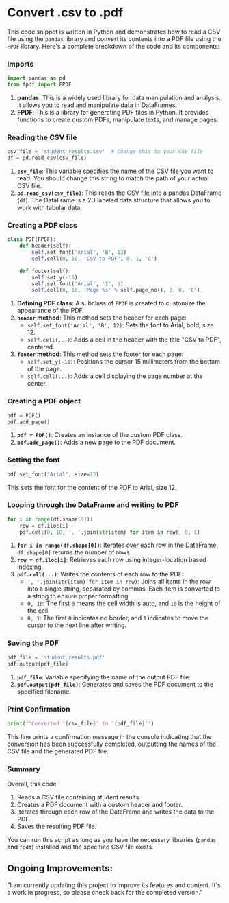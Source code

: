 # Convert .csv to .pdf

This code snippet is written in Python and demonstrates how to read a CSV file using the `pandas` library and convert its contents into a PDF file using the `FPDF` library. Here's a complete breakdown of the code and its components:

### Imports
```python
import pandas as pd  
from fpdf import FPDF  
```
1. **pandas**: This is a widely used library for data manipulation and analysis. It allows you to read and manipulate data in DataFrames.
2. **FPDF**: This is a library for generating PDF files in Python. It provides functions to create custom PDFs, manipulate texts, and manage pages.

### Reading the CSV file
```python
csv_file = 'student_results.csv'  # Change this to your CSV file  
df = pd.read_csv(csv_file)  
```
1. **`csv_file`**: This variable specifies the name of the CSV file you want to read. You should change this string to match the path of your actual CSV file.
2. **`pd.read_csv(csv_file)`**: This reads the CSV file into a pandas DataFrame (`df`). The DataFrame is a 2D labeled data structure that allows you to work with tabular data.

### Creating a PDF class
```python
class PDF(FPDF):  
    def header(self):  
        self.set_font('Arial', 'B', 12)  
        self.cell(0, 10, 'CSV to PDF', 0, 1, 'C')  

    def footer(self):  
        self.set_y(-15)  
        self.set_font('Arial', 'I', 8)  
        self.cell(0, 10, 'Page %s' % self.page_no(), 0, 0, 'C')  
```
1. **Defining PDF class**: A subclass of `FPDF` is created to customize the appearance of the PDF.
2. **`header` method**: This method sets the header for each page:
   - `self.set_font('Arial', 'B', 12)`: Sets the font to Arial, bold, size 12.
   - `self.cell(...)`: Adds a cell in the header with the title "CSV to PDF", centered.
3. **`footer` method**: This method sets the footer for each page:
   - `self.set_y(-15)`: Positions the cursor 15 millimeters from the bottom of the page.
   - `self.cell(...)`: Adds a cell displaying the page number at the center.

### Creating a PDF object
```python
pdf = PDF()  
pdf.add_page()  
```
1. **`pdf = PDF()`**: Creates an instance of the custom PDF class.
2. **`pdf.add_page()`**: Adds a new page to the PDF document.

### Setting the font
```python
pdf.set_font("Arial", size=12)  
```
This sets the font for the content of the PDF to Arial, size 12.

### Looping through the DataFrame and writing to PDF
```python
for i in range(df.shape[0]):  
    row = df.iloc[i]  
    pdf.cell(0, 10, ', '.join(str(item) for item in row), 0, 1)  
```
1. **`for i in range(df.shape[0])`**: Iterates over each row in the DataFrame. `df.shape[0]` returns the number of rows.
2. **`row = df.iloc[i]`**: Retrieves each row using integer-location based indexing.
3. **`pdf.cell(...)`**: Writes the contents of each row to the PDF:
   - `', '.join(str(item) for item in row)`: Joins all items in the row into a single string, separated by commas. Each item is converted to a string to ensure proper formatting.
   - `0, 10`: The first `0` means the cell width is auto, and `10` is the height of the cell.
   - `0, 1`: The first `0` indicates no border, and `1` indicates to move the cursor to the next line after writing.

### Saving the PDF
```python
pdf_file = 'student_results.pdf'  
pdf.output(pdf_file)  
```
1. **`pdf_file`**: Variable specifying the name of the output PDF file.
2. **`pdf.output(pdf_file)`**: Generates and saves the PDF document to the specified filename.

### Print Confirmation
```python
print(f"Converted '{csv_file}' to '{pdf_file}'")
```
This line prints a confirmation message in the console indicating that the conversion has been successfully completed, outputting the names of the CSV file and the generated PDF file.

### Summary
Overall, this code:
1. Reads a CSV file containing student results.
2. Creates a PDF document with a custom header and footer.
3. Iterates through each row of the DataFrame and writes the data to the PDF.
4. Saves the resulting PDF file.

You can run this script as long as you have the necessary libraries (`pandas` and `fpdf`) installed and the specified CSV file exists.




## Ongoing Improvements:
"I am currently updating this project to improve its features and content. It's a work in progress, so please check back for the completed version." 
